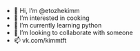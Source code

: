 - 👋 Hi, I’m @etozhekimm
- 👀 I’m interested in cooking
- 🌱 I’m currently learning python
- 💞️ I’m looking to collaborate with someone
- 📫 vk.com/kimmtft

<!---
etozhekimm/etozhekimm is a ✨ special ✨ repository because its `README.md` (this file) appears on your GitHub profile.
You can click the Preview link to take a look at your changes.
--->
